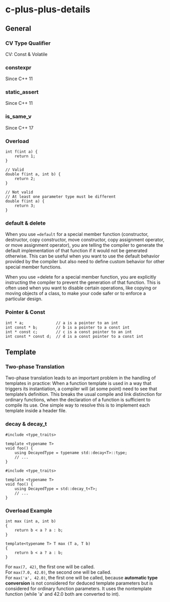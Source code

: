 # c-plus-plus-details

## General
### CV Type Qualifier
CV: Const & Volatile

### constexpr
Since C++ 11

### static_assert
Since C++ 11

### is_same_v
Since C++ 17

### Overload
```
int f(int a) {
    return 1;
}

// Valid
double f(int a, int b) {
    return 2;
}

// Not valid
// At least one parameter type must be different
double f(int a) {
    return 3;
}
```

### default & delete
When you use `=default` for a special member function (constructor, destructor, copy constructor, move constructor, copy assignment operator, or move assignment operator), you are telling the compiler to generate the default implementation of that function if it would not be generated otherwise. This can be useful when you want to use the default behavior provided by the compiler but also need to define custom behavior for other special member functions.

When you use =delete for a special member function, you are explicitly instructing the compiler to prevent the generation of that function. This is often used when you want to disable certain operations, like copying or moving objects of a class, to make your code safer or to enforce a particular design.

### Pointer & Const
```
int * a;              // a is a pointer to an int
int const * b;        // b is a pointer to a const int
int * const c;        // c is a const pointer to an int
int const * const d;  // d is a const pointer to a const int
```

## Template
### Two-phase Translation
Two-phase translation leads to an important problem in the handling of templates in practice: When a function template is used in a way that triggers its instantiation, a compiler will (at some point) need to see that template’s definition. This breaks the usual compile and link distinction for ordinary functions, when the declaration of a function is sufficient to compile its use. One simple way to resolve this is to implement each template inside a header file.

### decay & decay_t
```
#include <type_traits>

template <typename T>
void foo() {
    using DecayedType = typename std::decay<T>::type;
    // ...
}
```

```
#include <type_traits>

template <typename T>
void foo() {
    using DecayedType = std::decay_t<T>;
    // ...
}
```

### Overload Example
```
int max (int a, int b)
{
    return b < a ? a : b;
}

template<typename T> T max (T a, T b)
{
    return b < a ? a : b;
}
```

For `max(7, 42)`, the first one will be called.  
For `max(7.0, 42.0)`, the second one will be called.  
For `max('a', 42.0)`, the first one will be called, because __automatic type conversion__ is not considered for deduced template parameters but is considered for ordinary function parameters. It uses the nontemplate function (while 'a' and 42.0 both are converted to int).